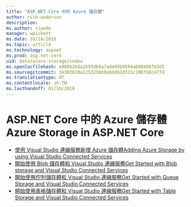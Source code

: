 ```yaml
---
title: "ASP.NET Core 中的 Azure 儲存體"
author: rick-anderson
description: 
ms.author: riande
manager: wpickett
ms.date: 10/14/2016
ms.topic: article
ms.technology: aspnet
ms.prod: asp.net-core
uid: data/azure-storage/index
ms.openlocfilehash: e98bb2bda2b93db9a7ade05b9594a680489fb3d2
ms.sourcegitcommit: 3e303620a125325bb9abd4b2d315c106fb8c47fd
ms.translationtype: HT
ms.contentlocale: zh-TW
ms.lasthandoff: 01/19/2018
---
```

# <a name="azure-storage-in-aspnet-core"></a><span data-ttu-id="6c1e9-102">ASP.NET Core 中的 Azure 儲存體</span><span class="sxs-lookup"><span data-stu-id="6c1e9-102">Azure Storage in ASP.NET Core</span></span> 

* [<span data-ttu-id="6c1e9-103">使用 Visual Studio 連線服務新增 Azure 儲存體</span><span class="sxs-lookup"><span data-stu-id="6c1e9-103">Adding Azure Storage by using Visual Studio Connected Services</span></span>](https://azure.microsoft.com/documentation/articles/vs-azure-tools-connected-services-storage/)
* [<span data-ttu-id="6c1e9-104">開始使用 Blob 儲存體和 Visual Studio 連線服務</span><span class="sxs-lookup"><span data-stu-id="6c1e9-104">Get Started with Blob storage and Visual Studio Connected Services</span></span>](https://azure.microsoft.com/documentation/articles/vs-storage-aspnet5-getting-started-blobs/)
* [<span data-ttu-id="6c1e9-105">開始使用佇列儲存體和 Visual Studio 連線服務</span><span class="sxs-lookup"><span data-stu-id="6c1e9-105">Get Started with Queue Storage and Visual Studio Connected Services</span></span>](https://azure.microsoft.com/documentation/articles/vs-storage-aspnet5-getting-started-queues/)
* [<span data-ttu-id="6c1e9-106">開始使用表格儲存體和 Visual Studio 連線服務</span><span class="sxs-lookup"><span data-stu-id="6c1e9-106">Get Started with Table Storage and Visual Studio Connected Services</span></span>](https://azure.microsoft.com/documentation/articles/vs-storage-aspnet5-getting-started-tables/)
